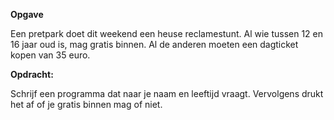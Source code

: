 **Opgave**


Een pretpark doet dit weekend een heuse reclamestunt. Al wie tussen 12 en 16 jaar oud is, mag gratis binnen. Al de anderen moeten een dagticket kopen van 35 euro. 

**Opdracht:** 

Schrijf een programma dat naar je naam en leeftijd vraagt. Vervolgens drukt het af of je gratis binnen mag of niet. 